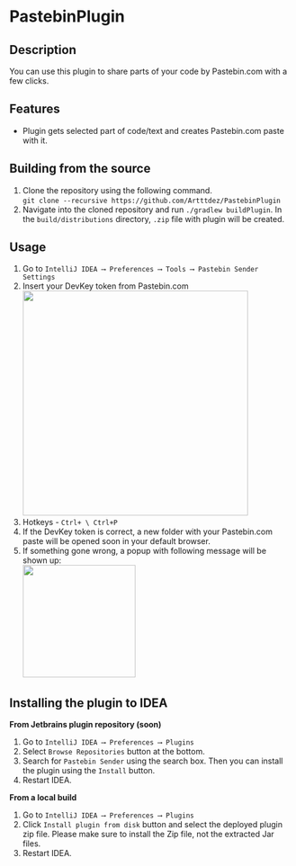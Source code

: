 # PastebinPlugin
Description
-----------------------------------
You can use this plugin to share parts of your code by Pastebin.com with a few clicks.

Features
-----------------------------------
* Plugin gets selected part of code/text and creates Pastebin.com paste with it.


Building from the source
-----------------------------------
1. Clone the repository using the following command. <br>
   `git clone --recursive https://github.com/Artttdez/PastebinPlugin`
2. Navigate into the cloned repository and run `./gradlew buildPlugin`. In the `build/distributions` directory, `.zip` file with plugin will be created.

Usage
-----------------------------------
1. Go to `IntelliJ IDEA ⟶ Preferences ⟶ Tools ⟶ Pastebin Sender Settings` 
2. Insert your DevKey token from Pastebin.com
   <br>
   <img src="https://sun9-36.userapi.com/impg/2_erjs_S3dibTsiMFM0GGM-L1mh2L6q410gyJw/guvOnPDo-78.jpg?size=1960x1462&quality=96&sign=9bd131c58af70292875d3b174fa00e21&type=album" width="400px">
3. Hotkeys - `Ctrl+ \ Ctrl+P`
4. If the DevKey token is correct, a new folder with your Pastebin.com paste will be opened soon in your default browser. 
5. If something gone wrong, a popup with following message will be shown up:
   <br>
   <img src="https://sun9-1.userapi.com/impg/uKiF0EyUwTHoAcRuz-apEonS3lYsh4LCJPT6Ww/px9l1v096Wc.jpg?size=520x416&quality=96&sign=f46886cb94567f2a1bd47a91360f8cab&type=album" width="200px">
      
Installing the plugin to IDEA
-----------------------------------

**From Jetbrains plugin repository (soon)**
1. Go to `IntelliJ IDEA ⟶ Preferences ⟶ Plugins`
2. Select `Browse Repositories` button at the bottom.
3. Search for `Pastebin Sender` using the search box. Then you can install the plugin using the `Install` button.
4. Restart IDEA.

**From a local build**
1. Go to `IntelliJ IDEA ⟶ Preferences ⟶ Plugins`
2. Click `Install plugin from disk` button and select the deployed plugin zip file. Please make sure to install the Zip file, not the extracted Jar files.
3. Restart IDEA.